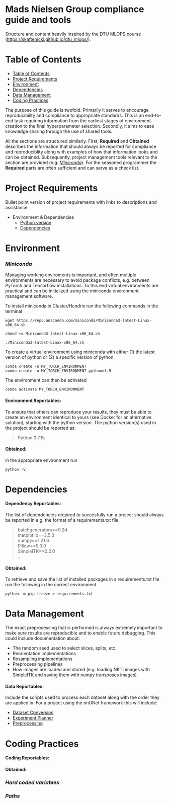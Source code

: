 # Mads Nielsen Group compliance guide and tools
Structure and content heavily inspired by the DTU MLOPS course (https://skaftenicki.github.io/dtu_mlops/).

# Table of Contents
- [Table of Contents](#table-of-contents)
- [Project Requirements](#project-requirements)
- [Environment](#environment)
- [Dependencies](#dependencies)
- [Data Management](#data-management)
- [Coding Practices](#coding-practices)


The purpose of this guide is twofold. Primarily it serves to encourage reproducibility and compliance to appropriate standards. This is an end-to-end task requiring information from the earliest stages of environment creation to the final hyperparameter selection. Secondly, it aims to ease knowledge sharing through the use of shared tools.

All the sections are structured similarly. First, **Required** and **Obtained** describes the information that should always be reported for compliance and reproduciblity along with examples of how that information looks and can be obtained. Subsequently, project management tools relevant to the section are provided (e.g. [_Miniconda_](#miniconda)). For the seasoned programmer the **Required** parts are often sufficient and can serve as a check list.

# Project Requirements
Bullet point version of project requirements with links to descriptions and assistance.

- Environment & Dependencies
  - [Python version](#environment-reportables)
  - [Dependencies](#dependencies)

# Environment 

### _Miniconda_
Managing working enviroments is important, and often multiple environments are necessary to avoid package conflicts, e.g. between PyTorch and Tensorflow installations. To this end virtual environments are practical and can be initialized using the miniconda environment management software.

To install miniconda in Cluster/Hendrix run the following commands in the terminal
```
wget https://repo.anaconda.com/miniconda/Miniconda3-latest-Linux-x86_64.sh

chmod +x Miniconda3-latest-Linux-x86_64.sh

./Miniconda3-latest-Linux-x86_64.sh
```

To create a virtual environment using miniconda with either 
(1) the latest version of python or
(2) a specific version of python
```
conda create -n MY_TORCH_ENVIRONMENT
conda create -n MY_TORCH_ENVIRONMENT python=3.9
```
The environment can then be activated
```
conda activate MY_TORCH_ENVIRONMENT
```

#### Environment Reportables: 
To ensure that others can reproduce your results, they must be able to create an environment identical to yours (see Docker for an alternative solution), starting with the python version. The python version(s) used in the project should be reported as:

> Python 3.7.15

#### Obtained:  
in the appropriate environment run
```
python -V
```

# Dependencies
#### Dependency Reportables: 

The list of dependencies required to succesfully run a project should always be reported in e.g. the format of a requirements.txt file

> batchgenerators==0.24   
> matplotlib==3.5.3   
> numpy==1.21.6  
> Pillow==9.3.0  
> SimpleITK==2.2.0   
> ...

#### Obtained:   
To retrieve and save the list of installed packages in a requirements.txt file run the following in the correct environment
```
python -m pip freeze > requirements.txt
```

# Data Management
The exact preprocessing that is performed is always extremely important to make sure results are reproducible and to enable future debugging. This could include documentation about: 
- The random seed used to select slices, splits, etc. 
- Reorientation implementations
- Resampling implementations
- Preprocessing pipelines
- How images are loaded and stored (e.g. loading NIfTI images with SimpleITK and saving them with numpy transposes images)

#### Data Reportables: 
Include the scripts used to process each dataset along with the order they are applied in.
For a project using the nnUNet framework this will include:
- [Dataset Conversion](Example_Scripts/DatasetConversion_FakeTask.py)
- [Experiment Planner](Example_Scripts/DIKUExperimentPlanner.py)
- [Preprocessing](Example_Scripts/DIKUPreprocessor.py)

# Coding Practices
#### Coding Reportables: 
#### Obtained: 

### _Hard coded variables_

### _Paths_









